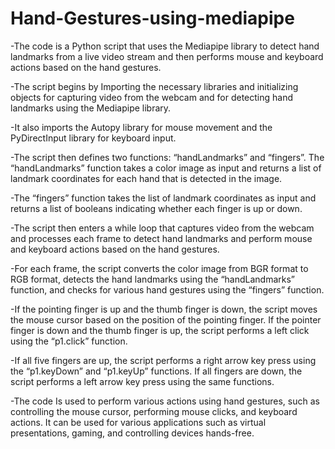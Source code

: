 # Hand-Gestures-using-mediapipe

-The code is a Python script that uses the Mediapipe library to detect hand landmarks from a live video stream and then performs mouse and keyboard actions based on the hand gestures.

-The script begins by Importing the necessary libraries and initializing objects for capturing video from the webcam and for detecting hand landmarks using the Mediapipe library. 

-It also imports the Autopy library for mouse movement and the PyDirectInput library for keyboard input.

-The script then defines two functions: “handLandmarks” and “fingers”. The “handLandmarks” function takes a color image as input and returns a list of landmark coordinates for each hand that is detected in the image. 

-The “fingers” function takes the list of landmark coordinates as input and returns a list of booleans indicating whether each finger is up or down.

-The script then enters a while loop that captures video from the webcam and processes each frame to detect hand landmarks and perform mouse and keyboard actions based on the hand gestures. 

-For each frame, the script converts the color image from BGR format to RGB format, detects the hand landmarks using the “handLandmarks” function, and checks for various hand gestures using the “fingers” function.

-If the pointing finger is up and the thumb finger is down, the script moves the mouse cursor based on the position of the pointing finger. If the pointer finger is down and the thumb finger is up, the script performs a left click using the “p1.click” function. 

-If all five fingers are up, the script performs a right arrow key press using the “p1.keyDown” and “p1.keyUp” functions. If all fingers are down, the script performs a left arrow key press using the same functions.

-The code Is used to perform various actions using hand gestures, such as controlling the mouse cursor, performing mouse clicks, and keyboard actions. It can be used for various applications such as virtual presentations, gaming, and controlling devices hands-free.
